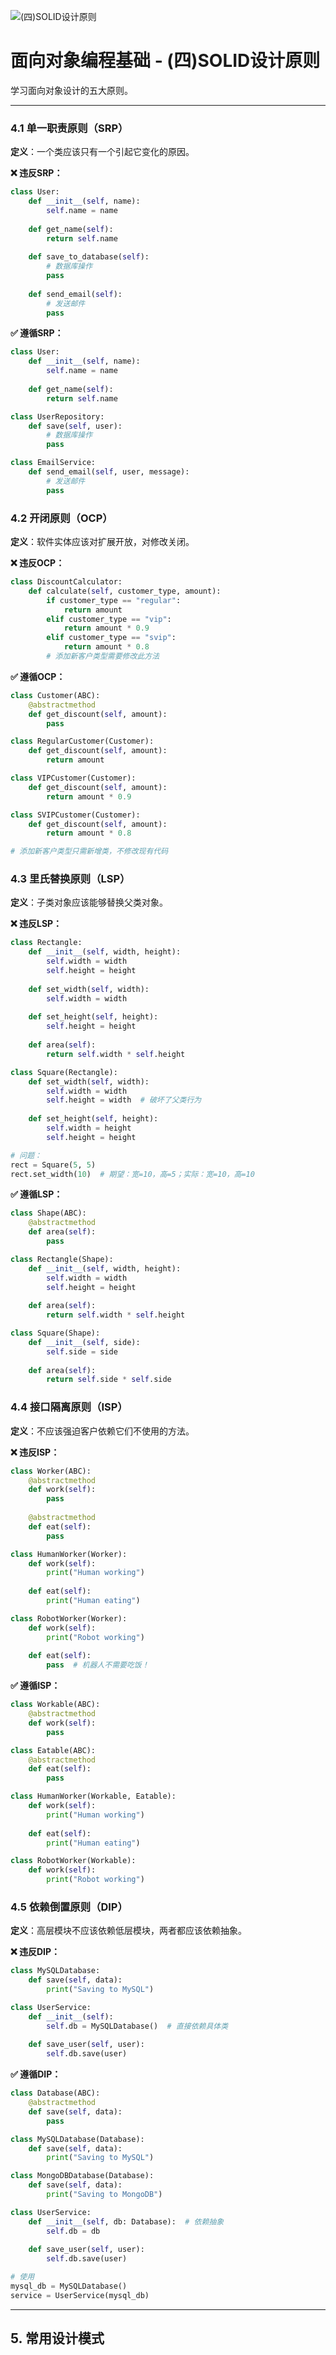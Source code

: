 ![(四)SOLID设计原则](https://via.placeholder.com/800x200?text=SOLID+Principles)

# 面向对象编程基础 - (四)SOLID设计原则

学习面向对象设计的五大原则。

---


### 4.1 单一职责原则（SRP）

**定义**：一个类应该只有一个引起它变化的原因。

**❌ 违反SRP：**

```python
class User:
    def __init__(self, name):
        self.name = name
    
    def get_name(self):
        return self.name
    
    def save_to_database(self):
        # 数据库操作
        pass
    
    def send_email(self):
        # 发送邮件
        pass
```

**✅ 遵循SRP：**

```python
class User:
    def __init__(self, name):
        self.name = name
    
    def get_name(self):
        return self.name

class UserRepository:
    def save(self, user):
        # 数据库操作
        pass

class EmailService:
    def send_email(self, user, message):
        # 发送邮件
        pass
```

### 4.2 开闭原则（OCP）

**定义**：软件实体应该对扩展开放，对修改关闭。

**❌ 违反OCP：**

```python
class DiscountCalculator:
    def calculate(self, customer_type, amount):
        if customer_type == "regular":
            return amount
        elif customer_type == "vip":
            return amount * 0.9
        elif customer_type == "svip":
            return amount * 0.8
        # 添加新客户类型需要修改此方法
```

**✅ 遵循OCP：**

```python
class Customer(ABC):
    @abstractmethod
    def get_discount(self, amount):
        pass

class RegularCustomer(Customer):
    def get_discount(self, amount):
        return amount

class VIPCustomer(Customer):
    def get_discount(self, amount):
        return amount * 0.9

class SVIPCustomer(Customer):
    def get_discount(self, amount):
        return amount * 0.8

# 添加新客户类型只需新增类，不修改现有代码
```

### 4.3 里氏替换原则（LSP）

**定义**：子类对象应该能够替换父类对象。

**❌ 违反LSP：**

```python
class Rectangle:
    def __init__(self, width, height):
        self.width = width
        self.height = height
    
    def set_width(self, width):
        self.width = width
    
    def set_height(self, height):
        self.height = height
    
    def area(self):
        return self.width * self.height

class Square(Rectangle):
    def set_width(self, width):
        self.width = width
        self.height = width  # 破坏了父类行为
    
    def set_height(self, height):
        self.width = height
        self.height = height

# 问题：
rect = Square(5, 5)
rect.set_width(10)  # 期望：宽=10，高=5；实际：宽=10，高=10
```

**✅ 遵循LSP：**

```python
class Shape(ABC):
    @abstractmethod
    def area(self):
        pass

class Rectangle(Shape):
    def __init__(self, width, height):
        self.width = width
        self.height = height
    
    def area(self):
        return self.width * self.height

class Square(Shape):
    def __init__(self, side):
        self.side = side
    
    def area(self):
        return self.side * self.side
```

### 4.4 接口隔离原则（ISP）

**定义**：不应该强迫客户依赖它们不使用的方法。

**❌ 违反ISP：**

```python
class Worker(ABC):
    @abstractmethod
    def work(self):
        pass
    
    @abstractmethod
    def eat(self):
        pass

class HumanWorker(Worker):
    def work(self):
        print("Human working")
    
    def eat(self):
        print("Human eating")

class RobotWorker(Worker):
    def work(self):
        print("Robot working")
    
    def eat(self):
        pass  # 机器人不需要吃饭！
```

**✅ 遵循ISP：**

```python
class Workable(ABC):
    @abstractmethod
    def work(self):
        pass

class Eatable(ABC):
    @abstractmethod
    def eat(self):
        pass

class HumanWorker(Workable, Eatable):
    def work(self):
        print("Human working")
    
    def eat(self):
        print("Human eating")

class RobotWorker(Workable):
    def work(self):
        print("Robot working")
```

### 4.5 依赖倒置原则（DIP）

**定义**：高层模块不应该依赖低层模块，两者都应该依赖抽象。

**❌ 违反DIP：**

```python
class MySQLDatabase:
    def save(self, data):
        print("Saving to MySQL")

class UserService:
    def __init__(self):
        self.db = MySQLDatabase()  # 直接依赖具体类
    
    def save_user(self, user):
        self.db.save(user)
```

**✅ 遵循DIP：**

```python
class Database(ABC):
    @abstractmethod
    def save(self, data):
        pass

class MySQLDatabase(Database):
    def save(self, data):
        print("Saving to MySQL")

class MongoDBDatabase(Database):
    def save(self, data):
        print("Saving to MongoDB")

class UserService:
    def __init__(self, db: Database):  # 依赖抽象
        self.db = db
    
    def save_user(self, user):
        self.db.save(user)

# 使用
mysql_db = MySQLDatabase()
service = UserService(mysql_db)
```

---

## 5. 常用设计模式